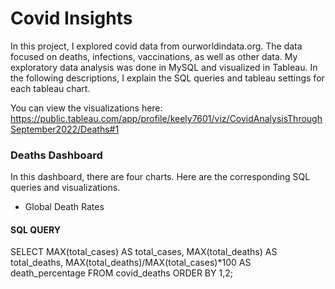 # Covid Insights 
In this project, I explored covid data from ourworldindata.org. The data focused on deaths, infections, vaccinations, as well as other data. My exploratory data analysis was done in MySQL and visualized in Tableau. In the following descriptions, I explain the SQL queries and tableau settings for each tableau chart. 

You can view the visualizations here: https://public.tableau.com/app/profile/keely7601/viz/CovidAnalysisThroughSeptember2022/Deaths#1

### Deaths Dashboard
In this dashboard, there are four charts. Here are the corresponding SQL queries and visualizations. 
* Global Death Rates
#### SQL QUERY
SELECT MAX(total_cases) AS total_cases, MAX(total_deaths) AS total_deaths, MAX(total_deaths)/MAX(total_cases)*100 AS death_percentage
FROM covid_deaths
ORDER BY 1,2;
